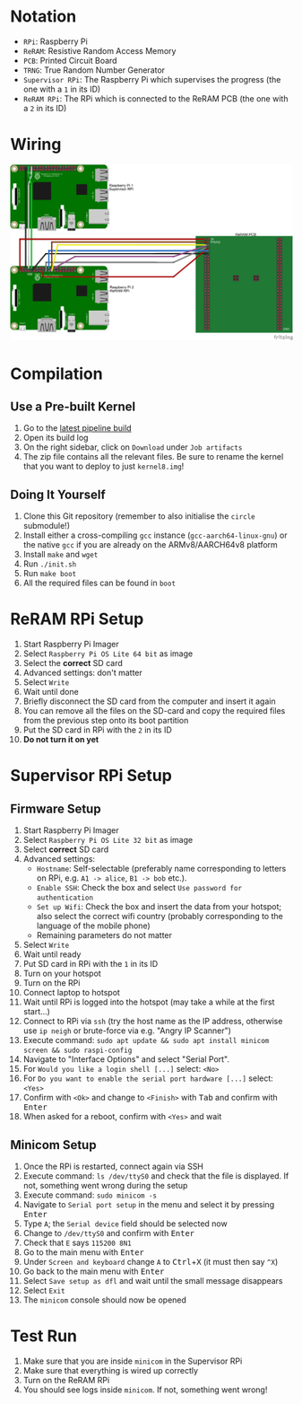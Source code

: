 # Notation

- `RPi`: Raspberry Pi
- `ReRAM`: Resistive Random Access Memory
- `PCB`: Printed Circuit Board
- `TRNG`: True Random Number Generator
- `Supervisor RPi`: The Raspberry Pi which supervises the progress (the one with a `1` in its ID)
- `ReRAM RPi`: The RPi which is connected to the ReRAM PCB (the one with a `2` in its ID)

# Wiring

![Wiring diagram](./Wiring_Steckplatine.png?raw=true)

# Compilation

## Use a Pre-built Kernel

1. Go to the [latest pipeline build](https://git.fim.uni-passau.de/mexis/rpi_measurement_kernel/-/pipelines/latest)
1. Open its build log
1. On the right sidebar, click on `Download` under `Job artifacts`
1. The zip file contains all the relevant files. Be sure to rename the kernel that you want to deploy to just `kernel8.img`!

## Doing It Yourself

1. Clone this Git repository (remember to also initialise the `circle` submodule!)
1. Install either a cross-compiling `gcc` instance (`gcc-aarch64-linux-gnu`) or the native `gcc` if you are already on the ARMv8/AARCH64v8 platform
1. Install `make` and `wget`
1. Run `./init.sh`
1. Run `make boot`
1. All the required files can be found in `boot`

# ReRAM RPi Setup

1. Start Raspberry Pi Imager
1. Select `Raspberry Pi OS Lite 64 bit` as image
1. Select the **correct** SD card
1. Advanced settings: don't matter
1. Select `Write`
1. Wait until done
1. Briefly disconnect the SD card from the computer and insert it again
1. You can remove all the files on the SD-card and copy the required files from the previous step onto its boot partition
1. Put the SD card in RPi with the `2` in its ID
1. **Do not turn it on yet**

# Supervisor RPi Setup

## Firmware Setup

1. Start Raspberry Pi Imager
1. Select `Raspberry Pi OS Lite 32 bit` as image
1. Select **correct** SD card
1. Advanced settings: 
    - `Hostname`: Self-selectable (preferably name corresponding to letters on RPi, e.g. `A1 -> alice`, `B1 -> bob` etc.).
    - `Enable SSH`: Check the box and select `Use password for authentication`
    - `Set up Wifi`: Check the box and insert the data from your hotspot; also select the correct wifi country (probably corresponding to the language of the mobile phone)
    - Remaining parameters do not matter
1. Select `Write`
1. Wait until ready
1. Put SD card in RPi with the `1` in its ID
1. Turn on your hotspot
1. Turn on the RPi
1. Connect laptop to hotspot
1. Wait until RPi is logged into the hotspot (may take a while at the first start...)
1. Connect to RPi via `ssh` (try the host name as the IP address, otherwise use `ip neigh` or brute-force via e.g. "Angry IP Scanner")
1. Execute command: `sudo apt update && sudo apt install minicom screen && sudo raspi-config`
1. Navigate to "Interface Options" and select "Serial Port".
1. For `Would you like a login shell [...]` select: `<No>`
1. For `Do you want to enable the serial port hardware [...]` select: `<Yes>`
1. Confirm with `<Ok>` and change to `<Finish>` with <kbd>Tab</kbd> and confirm with <kbd>Enter</kbd>
1. When asked for a reboot, confirm with `<Yes>` and wait

## Minicom Setup

1. Once the RPi is restarted, connect again via SSH
1. Execute command: `ls /dev/ttyS0` and check that the file is displayed. If not, something went wrong during the setup
1. Execute command: `sudo minicom -s`
1. Navigate to `Serial port setup` in the menu and select it by pressing <kbd>Enter</kbd>
1. Type `A`; the `Serial device` field should be selected now
1. Change to `/dev/ttyS0` and confirm with <kbd>Enter</kbd>
1. Check that `E` says `115200 8N1`
1. Go to the main menu with <kbd>Enter</kbd>
1. Under `Screen and keyboard` change `A` to <kbd>Ctrl</kbd>+<kbd>X</kbd> (it must then say `^X`)
1. Go back to the main menu with <kbd>Enter</kbd>
1. Select `Save setup as dfl` and wait until the small message disappears
1. Select `Exit`
1. The `minicom` console should now be opened

# Test Run

1. Make sure that you are inside `minicom` in the Supervisor RPi
1. Make sure that everything is wired up correctly
1. Turn on the ReRAM RPi
1. You should see logs inside `minicom`. If not, something went wrong!
